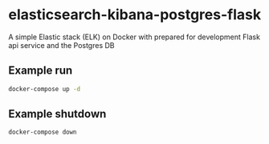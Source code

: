 # elasticsearch-kibana-postgres-flask

A simple Elastic stack (ELK) on Docker with prepared for development Flask api service and the Postgres DB

## Example run

```sh
docker-compose up -d
```

## Example shutdown

```sh
docker-compose down
```

